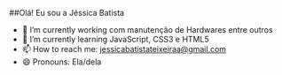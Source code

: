 ##Olá! Eu sou a Jéssica Batista
- 🔭 I’m currently working  com manutenção de  Hardwares entre outros
- 🌱 I’m currently learning JavaScript, CSS3 e HTML5
- 📫 How to reach me: jessicabatistateixeiraa@gmail.com
- 😄 Pronouns: Ela/dela

